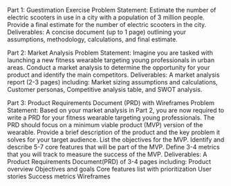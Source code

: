 Part 1: Guestimation Exercise
Problem Statement:
Estimate the number of electric scooters in use in a city with a population of 3 million people. Provide a final estimate for the number of electric scooters in the city.
Deliverables: A concise document (up to 1 page) outlining your assumptions, methodology, calculations, and final estimate.

Part 2: Market Analysis
Problem Statement:
Imagine you are tasked with launching a new fitness wearable targeting young professionals in urban areas. Conduct a market analysis to determine the opportunity for your product and identify the main competitors.
Deliverables: A market analysis report (2-3 pages) including: Market sizing assumptions and calculations, Customer personas, Competitive analysis table, and SWOT analysis.

Part 3: Product Requirements Document (PRD) with Wireframes
Problem Statement:
Based on your market analysis in Part 2, you are now required to write a PRD for your fitness wearable targeting young professionals. The PRD should focus on a minimum viable product (MVP) version of the wearable.
Provide a brief description of the product and the key problem it solves for your target audience. 
List the objectives for the MVP. Identify and describe 5-7 core features that will be part of the MVP. Define 3-4 metrics that you will track to measure the success of the MVP.
Deliverables: A Product Requirements Document(PRD) of 3-4 pages including:
Product overview
Objectives and goals
Core features list with prioritization
User stories
Success metrics
Wireframes
